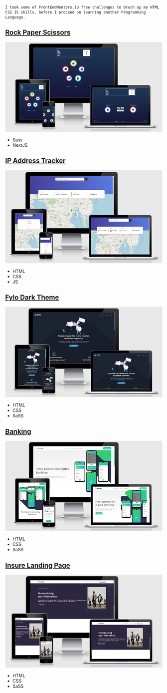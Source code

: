 ```
I took some of FrontEndMentors.io free challenges to brush up my HTML CSS JS skills, before I proceed on learning another Programming Language.
```
## [Rock Paper Scissors](https://banguismv-rock-paper.vercel.app/)
![Rock](https://github.com/BanguisMV/frontend-mentor-challenges/blob/main/preview/Rock%20paper.JPG?raw=true)


- Sass
- NextJS


## [IP Address Tracker](https://banguismv-ip-tracker.netlify.app/)
![IP Address](https://github.com/BanguisMV/frontend-mentor-challenges/blob/main/preview/IP.JPG?raw=true)

- HTML
- CSS
- JS 

## [Fylo Dark Theme](https://banguismv-fylo-dark.netlify.app/)
![Fylo](https://github.com/BanguisMV/frontend-mentor-challenges/blob/main/preview/fylo.JPG?raw=true)

- HTML
- CSS
- SaSS
## [Banking](https://banguismv-banking.netlify.app)
![Banking Landing Page](https://github.com/BanguisMV/frontend-mentor-challenges/blob/main/preview/Banking.JPG?raw=true)

- HTML
- CSS
- SaSS


## [Insure Landing Page](https://banguismv-insure.netlify.app)
![Insure Landing Page](https://github.com/BanguisMV/frontend-mentor-challenges/blob/main/preview/insure.JPG?raw=true)

- HTML
- CSS
- SaSS

